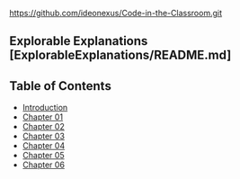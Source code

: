 
https://github.com/ideonexus/Code-in-the-Classroom.git

## Explorable Explanations [ExplorableExplanations/README.md] ##

## Table of Contents ##

<ul>
    <li><a href="http://htmlpreview.github.io/?">Introduction</a></li>
    <li><a href="http://htmlpreview.github.io/?">Chapter 01</a></li>
    <li><a href="http://htmlpreview.github.io/?">Chapter 02</a></li>
    <li><a href="http://htmlpreview.github.io/?">Chapter 03</a></li>
    <li><a href="http://htmlpreview.github.io/?">Chapter 04</a></li>
    <li><a href="http://htmlpreview.github.io/?">Chapter 05</a></li>
    <li><a href="http://htmlpreview.github.io/?">Chapter 06</a></li>
</ul>

